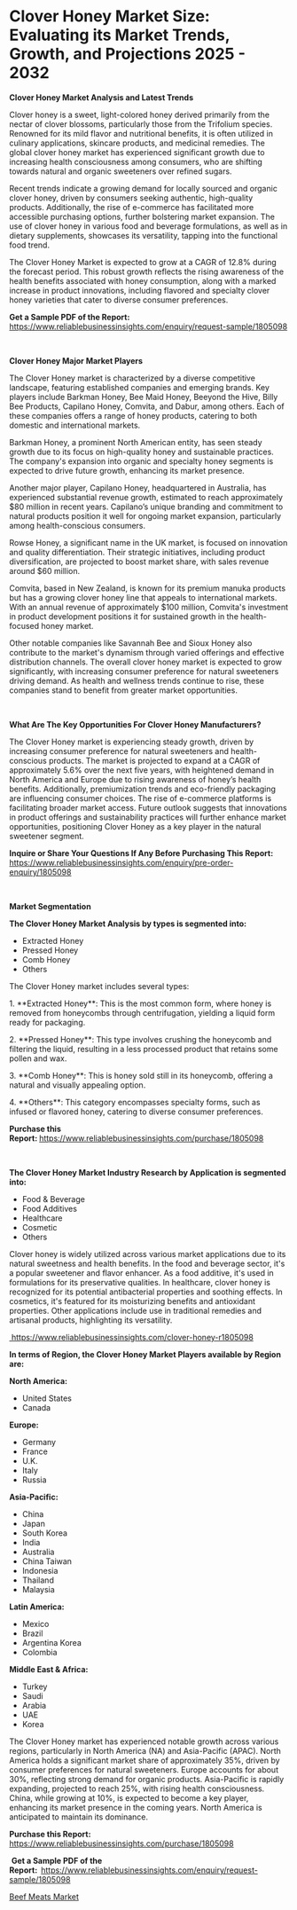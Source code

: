 <p><h1>Clover Honey Market Size: Evaluating its Market Trends, Growth, and Projections 2025 - 2032</h1></p><p><strong>Clover Honey Market Analysis and Latest Trends</strong></p>
<p><p>Clover honey is a sweet, light-colored honey derived primarily from the nectar of clover blossoms, particularly those from the Trifolium species. Renowned for its mild flavor and nutritional benefits, it is often utilized in culinary applications, skincare products, and medicinal remedies. The global clover honey market has experienced significant growth due to increasing health consciousness among consumers, who are shifting towards natural and organic sweeteners over refined sugars.</p><p>Recent trends indicate a growing demand for locally sourced and organic clover honey, driven by consumers seeking authentic, high-quality products. Additionally, the rise of e-commerce has facilitated more accessible purchasing options, further bolstering market expansion. The use of clover honey in various food and beverage formulations, as well as in dietary supplements, showcases its versatility, tapping into the functional food trend.</p><p>The Clover Honey Market is expected to grow at a CAGR of 12.8% during the forecast period. This robust growth reflects the rising awareness of the health benefits associated with honey consumption, along with a marked increase in product innovations, including flavored and specialty clover honey varieties that cater to diverse consumer preferences.</p></p>
<p><strong>Get a Sample PDF of the Report:&nbsp;</strong> <a href="https://www.reliablebusinessinsights.com/enquiry/request-sample/1805098?utm_campaign=3148&utm_medium=2&utm_source=Github&utm_content=ia&utm_term=07042025&utm_id=clover-honey">https://www.reliablebusinessinsights.com/enquiry/request-sample/1805098</a></p>
<p>&nbsp;</p>
<p><strong>Clover Honey Major Market Players</strong></p>
<p><p>The Clover Honey market is characterized by a diverse competitive landscape, featuring established companies and emerging brands. Key players include Barkman Honey, Bee Maid Honey, Beeyond the Hive, Billy Bee Products, Capilano Honey, Comvita, and Dabur, among others. Each of these companies offers a range of honey products, catering to both domestic and international markets.</p><p>Barkman Honey, a prominent North American entity, has seen steady growth due to its focus on high-quality honey and sustainable practices. The company's expansion into organic and specialty honey segments is expected to drive future growth, enhancing its market presence.</p><p>Another major player, Capilano Honey, headquartered in Australia, has experienced substantial revenue growth, estimated to reach approximately $80 million in recent years. Capilano’s unique branding and commitment to natural products position it well for ongoing market expansion, particularly among health-conscious consumers.</p><p>Rowse Honey, a significant name in the UK market, is focused on innovation and quality differentiation. Their strategic initiatives, including product diversification, are projected to boost market share, with sales revenue around $60 million.</p><p>Comvita, based in New Zealand, is known for its premium manuka products but has a growing clover honey line that appeals to international markets. With an annual revenue of approximately $100 million, Comvita's investment in product development positions it for sustained growth in the health-focused honey market.</p><p>Other notable companies like Savannah Bee and Sioux Honey also contribute to the market's dynamism through varied offerings and effective distribution channels. The overall clover honey market is expected to grow significantly, with increasing consumer preference for natural sweeteners driving demand. As health and wellness trends continue to rise, these companies stand to benefit from greater market opportunities.</p></p>
<p>&nbsp;</p>
<p><strong>What Are The Key Opportunities For Clover Honey Manufacturers?</strong></p>
<p><p>The Clover Honey market is experiencing steady growth, driven by increasing consumer preference for natural sweeteners and health-conscious products. The market is projected to expand at a CAGR of approximately 5.6% over the next five years, with heightened demand in North America and Europe due to rising awareness of honey’s health benefits. Additionally, premiumization trends and eco-friendly packaging are influencing consumer choices. The rise of e-commerce platforms is facilitating broader market access. Future outlook suggests that innovations in product offerings and sustainability practices will further enhance market opportunities, positioning Clover Honey as a key player in the natural sweetener segment.</p></p>
<p><strong>Inquire or Share Your Questions If Any Before Purchasing This Report:</strong> <a href="https://www.reliablebusinessinsights.com/enquiry/pre-order-enquiry/1805098?utm_campaign=3148&utm_medium=2&utm_source=Github&utm_content=ia&utm_term=07042025&utm_id=clover-honey">https://www.reliablebusinessinsights.com/enquiry/pre-order-enquiry/1805098</a></p>
<p>&nbsp;</p>
<p><strong>Market Segmentation</strong></p>
<p><strong>The Clover Honey Market Analysis by types is segmented into:</strong></p>
<p><ul><li>Extracted Honey</li><li>Pressed Honey</li><li>Comb Honey</li><li>Others</li></ul></p>
<p><p>The Clover Honey market includes several types: </p><p>1. **Extracted Honey**: This is the most common form, where honey is removed from honeycombs through centrifugation, yielding a liquid form ready for packaging.</p><p>  </p><p>2. **Pressed Honey**: This type involves crushing the honeycomb and filtering the liquid, resulting in a less processed product that retains some pollen and wax.</p><p>3. **Comb Honey**: This is honey sold still in its honeycomb, offering a natural and visually appealing option.</p><p>4. **Others**: This category encompasses specialty forms, such as infused or flavored honey, catering to diverse consumer preferences.</p></p>
<p><strong>Purchase this Report:&nbsp;</strong><a href="https://www.reliablebusinessinsights.com/purchase/1805098?utm_campaign=3148&utm_medium=2&utm_source=Github&utm_content=ia&utm_term=07042025&utm_id=clover-honey">https://www.reliablebusinessinsights.com/purchase/1805098</a></p>
<p>&nbsp;</p>
<p><strong>The Clover Honey Market Industry Research by Application is segmented into:</strong></p>
<p><ul><li>Food & Beverage</li><li>Food Additives</li><li>Healthcare</li><li>Cosmetic</li><li>Others</li></ul></p>
<p><p>Clover honey is widely utilized across various market applications due to its natural sweetness and health benefits. In the food and beverage sector, it's a popular sweetener and flavor enhancer. As a food additive, it's used in formulations for its preservative qualities. In healthcare, clover honey is recognized for its potential antibacterial properties and soothing effects. In cosmetics, it's featured for its moisturizing benefits and antioxidant properties. Other applications include use in traditional remedies and artisanal products, highlighting its versatility.</p></p>
<p><a href="https://www.reliablebusinessinsights.com/clover-honey-r1805098?utm_campaign=3148&utm_medium=2&utm_source=Github&utm_content=ia&utm_term=07042025&utm_id=clover-honey">&nbsp;https://www.reliablebusinessinsights.com/clover-honey-r1805098</a></p>
<p><strong>In terms of Region, the Clover Honey Market Players available by Region are:</strong></p>
<p>
    <p> <strong> North America: </strong>
        <ul>
            <li>United States</li>
            <li>Canada</li>
        </ul>
        </p> 
    <p> <strong> Europe: </strong>
        <ul>
            <li>Germany</li>
            <li>France</li>
            <li>U.K.</li>
            <li>Italy</li>
            <li>Russia</li>
        </ul>
        </p> 
    <p> <strong> Asia-Pacific: </strong>
        <ul>
            <li>China</li>
            <li>Japan</li>
            <li>South Korea</li>
            <li>India</li>
            <li>Australia</li>
            <li>China Taiwan</li>
            <li>Indonesia</li>
            <li>Thailand</li>
            <li>Malaysia</li>
        </ul>
        </p> 
    <p> <strong> Latin America: </strong>
        <ul>
            <li>Mexico</li>
            <li>Brazil</li>
            <li>Argentina Korea</li>
            <li>Colombia</li>
        </ul>
        </p> 
    <p> <strong> Middle East & Africa: </strong>
        <ul>
            <li>Turkey</li>
            <li>Saudi</li>
            <li>Arabia</li>
            <li>UAE</li>
            <li>Korea</li>
        </ul>
    </p>
    </p>
<p><p>The Clover Honey market has experienced notable growth across various regions, particularly in North America (NA) and Asia-Pacific (APAC). North America holds a significant market share of approximately 35%, driven by consumer preferences for natural sweeteners. Europe accounts for about 30%, reflecting strong demand for organic products. Asia-Pacific is rapidly expanding, projected to reach 25%, with rising health consciousness. China, while growing at 10%, is expected to become a key player, enhancing its market presence in the coming years. North America is anticipated to maintain its dominance.</p></p>
<p><strong>Purchase this Report: </strong><a href="https://www.reliablebusinessinsights.com/purchase/1805098?utm_campaign=3148&utm_medium=2&utm_source=Github&utm_content=ia&utm_term=07042025&utm_id=clover-honey">https://www.reliablebusinessinsights.com/purchase/1805098</a></p>
<p>&nbsp;<strong>Get a Sample PDF of the Report:&nbsp;&nbsp;</strong><a href="https://www.reliablebusinessinsights.com/enquiry/request-sample/1805098?utm_campaign=3148&utm_medium=2&utm_source=Github&utm_content=ia&utm_term=07042025&utm_id=clover-honey">https://www.reliablebusinessinsights.com/enquiry/request-sample/1805098</a></p>
<p><strong></strong></p>
<p><p><a href="https://github.com/mabutironaldo/Market-Research-Report-List-7/blob/main/beef-meats-market.md?utm_campaign=3148&utm_medium=2&utm_source=Github&utm_content=ia&utm_term=07042025&utm_id=clover-honey">Beef Meats Market</a></p></p>